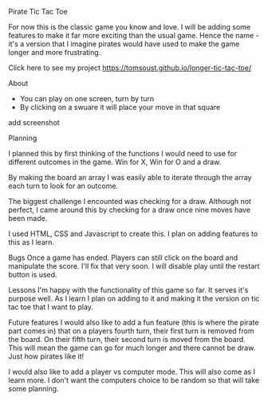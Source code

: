 Pirate Tic Tac Toe

For now this is the classic game you know and love. I will be adding some features to make it far more exciting than the usual game. Hence the name - it's a version that I imagine pirates would have used to make the game longer and more frustrating.

Click here to see my project 
https://tomsoust.github.io/longer-tic-tac-toe/

About
- You can play on one screen, turn by turn
- By clicking on a swuare it will place your move in that square

add screenshot

Planning

I planned this by first thinking of the functions I would need to use for different outcomes in the game. Win for X, Win for O and a draw.

By making the board an array I was easily able to iterate through the array each turn to look for an outcome.

The biggest challenge I encounted was checking for a draw. Although not perfect, I came around this by checking for a draw once nine moves have been made.


I used HTML, CSS and Javascript to create this. I plan on adding features to this as I learn. 

Bugs
Once a game has ended. Players can still click on the board and manipulate the score. I'll fix that very soon. I will disable play until the restart button is used.


Lessons
I'm happy with the functionality of this game so far. It serves it's purpose well. As I learn I plan on adding to it and making it the version on tic tac toe that I want to play.


Future features
I would also like to add a fun feature (this is where the pirate part comes in) that on a players fourth turn, their first turn is removed from the board. On their fifth turn, their second turn is moved from the board. This will mean the game can go for much longer and there cannot be draw. Just how pirates like it!

I would also like to add a player vs computer mode. This will also come as I learn more. I don't want the computers choice to be random so that will take some planning.
